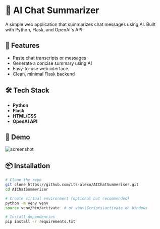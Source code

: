 # 🧠 AI Chat Summarizer

A simple web application that summarizes chat messages using AI. Built with Python, Flask, and OpenAI's API.

## 🚀 Features

- Paste chat transcripts or messages
- Generate a concise summary using AI
- Easy-to-use web interface
- Clean, minimal Flask backend

## 🛠 Tech Stack

- **Python**
- **Flask**
- **HTML/CSS**
- **OpenAI API**

## 🧪 Demo

![screenshot](screenshot.png) <!-- Add a real screenshot or remove this line -->

## 📦 Installation

```bash
# Clone the repo
git clone https://github.com/its-alexo/AIChatSummeriser.git
cd AIChatSummeriser

# Create virtual environment (optional but recommended)
python -m venv venv
source venv/bin/activate  # or venv\Scripts\activate on Windows

# Install dependencies
pip install -r requirements.txt
